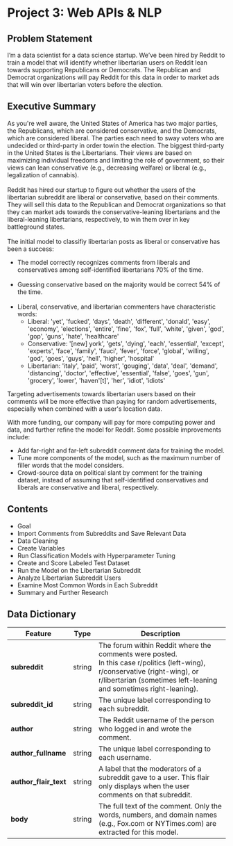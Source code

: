 # Project 3: Web APIs & NLP

## Problem Statement
I’m a data scientist for a data science startup. We’ve been hired by Reddit to train a model that will identify whether libertarian users on Reddit lean towards supporting Republicans or Democrats. The Republican and Democrat organizations will pay Reddit for this data in order to market ads that will win over libertarian voters before the election.

## Executive Summary
As you're well aware, the United States of America has two major parties, the Republicans, which are considered conservative, and the Democrats, which are considered liberal. The parties each need to sway voters who are undecided or third-party in order towin the election. The biggest third-party in the United States is the Libertarians. Their views are based on maximizing individual freedoms and limiting the role of government, so their views can lean conservative (e.g., decreasing welfare) or liberal (e.g., legalization of cannabis).<br><br>
Reddit has hired our startup to figure out whether the users of the libertarian subreddit are liberal or conservative, based on their comments. They will sell this data to the Republican and Democrat organizations so that they can market ads towards the conservative-leaning libertarians and the liberal-leaning libertarians, respectively, to win them over in key battleground states.<br><br>
The initial model to classifiy libertarian posts as liberal or conservative has been a success:
- The model correctly recognizes comments from liberals and conservatives among self-identified libertarians 70% of the time.<br><br>
- Guessing conservative based on the majority would be correct 54% of the time.<br><br>
- Liberal, conservative, and libertarian commenters have characteristic words:
    - Liberal: 'yet', 'fucked', 'days', 'death', 'different', 'donald', 'easy', 'economy', 'elections', 'entire', 'fine', 'fox', 'full', 'white', 'given', 'god', 'gop', 'guns', 'hate', 'healthcare'
    - Conservative: '[new] york', 'gets', 'dying', 'each', 'essential', 'except', 'experts', 'face', 'family', 'fauci', 'fever', 'force', 'global', 'willing', 'god', 'goes', 'guys', 'hell', 'higher', 'hospital'
    - Libertarian: 'italy', 'paid', 'worst', 'gouging', 'data', 'deal', 'demand', 'distancing', 'doctor', 'effective', 'essential', 'false', 'goes', 'gun', 'grocery', 'lower', 'haven'[t]', 'her', 'idiot', 'idiots'<br>

Targeting advertisements towards libertarian users based on their comments will be more effective than paying for random advertisements, especially when combined with a user's location data.<br>

With more funding, our company will pay for more computing power and data, and further refine the model for Reddit. Some possible improvements include:
- Add far-right and far-left subreddit comment data for training the model.
- Tune more components of the model, such as the maximum number of filler words that the model considers.
- Crowd-source data on political slant by comment for the training dataset, instead of assuming that self-identified conservatives and liberals are conservative and liberal, respectively.


## Contents
- Goal
- Import Comments from Subreddits and Save Relevant Data
- Data Cleaning
- Create Variables
- Run Classification Models with Hyperparameter Tuning
- Create and Score Labeled Test Dataset
- Run the Model on the Libertarian Subreddit
- Analyze Libertarian Subreddit Users
- Examine Most Common Words in Each Subreddit
- Summary and Further Research


## Data Dictionary

|Feature|Type|Description|
|---|---|---|
|**subreddit**|string|The forum within Reddit where the comments were posted.<br>In this case r/politics (left-wing), r/conservative (right-wing), or r/libertarian (sometimes left-leaning and sometimes right-leaning).|
|**subreddit_id**|string|The unique label corresponding to each subreddit.|
|**author**|string|The Reddit username of the person who logged in and wrote the comment.|
|**author_fullname**|string|The unique label corresponding to each username.|
|**author_flair_text**|string|A label that the moderators of a subreddit gave to a user. This flair only displays when the user comments on that subreddit.|
|**body**|string|The full text of the comment. Only the words, numbers, and domain names (e.g., Fox.com or NYTimes.com) are extracted for this model.|
